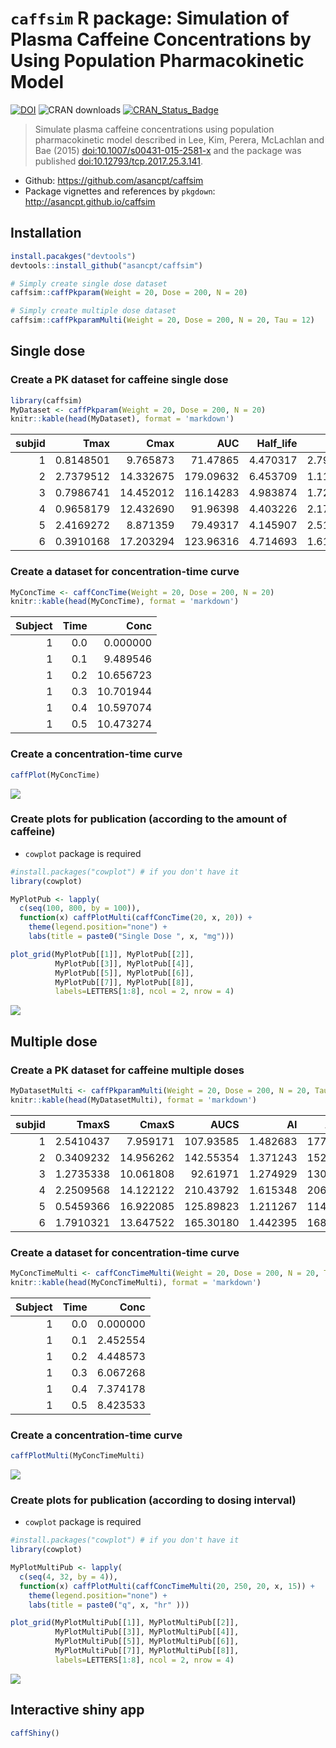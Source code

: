 
`caffsim` R package: Simulation of Plasma Caffeine Concentrations by Using Population Pharmacokinetic Model
===========================================================================================================

[![DOI](https://zenodo.org/badge/DOI/10.5281/zenodo.842649.svg)](https://doi.org/10.5281/zenodo.842649) ![CRAN downloads](http://cranlogs.r-pkg.org/badges/grand-total/caffsim) [![CRAN\_Status\_Badge](http://www.r-pkg.org/badges/version/caffsim)](https://cran.r-project.org/package=caffsim)

> Simulate plasma caffeine concentrations using population pharmacokinetic model described in Lee, Kim, Perera, McLachlan and Bae (2015) <doi:10.1007/s00431-015-2581-x> and the package was published <doi:10.12793/tcp.2017.25.3.141>.

-   Github: <https://github.com/asancpt/caffsim>
-   Package vignettes and references by `pkgdown`: <http://asancpt.github.io/caffsim>

Installation
------------

``` r
install.pacakges("devtools")
devtools::install_github("asancpt/caffsim")

# Simply create single dose dataset
caffsim::caffPkparam(Weight = 20, Dose = 200, N = 20) 

# Simply create multiple dose dataset
caffsim::caffPkparamMulti(Weight = 20, Dose = 200, N = 20, Tau = 12) 
```

Single dose
-----------

### Create a PK dataset for caffeine single dose

``` r
library(caffsim)
MyDataset <- caffPkparam(Weight = 20, Dose = 200, N = 20)
knitr::kable(head(MyDataset), format = 'markdown')
```

|  subjid|       Tmax|       Cmax|        AUC|  Half\_life|        CL|         V|          Ka|         Ke|
|-------:|----------:|----------:|----------:|-----------:|---------:|---------:|-----------:|----------:|
|       1|  0.8148501|   9.765873|   71.47865|    4.470317|  2.798038|  18.04923|   4.2055795|  0.1550226|
|       2|  2.7379512|  14.332675|  179.09632|    6.453709|  1.116718|  10.39967|   0.8725796|  0.1073801|
|       3|  0.7986741|  14.452012|  116.14283|    4.983874|  1.722018|  12.38430|   4.4896411|  0.1390485|
|       4|  0.9658179|  12.432690|   91.96398|    4.403226|  2.174765|  13.81815|   3.3117453|  0.1573846|
|       5|  2.4169272|   8.871359|   79.49317|    4.145907|  2.515939|  15.05173|   0.8303826|  0.1671528|
|       6|  0.3910168|  17.203294|  123.96316|    4.714693|  1.613382|  10.97634|  11.2377919|  0.1469873|

### Create a dataset for concentration-time curve

``` r
MyConcTime <- caffConcTime(Weight = 20, Dose = 200, N = 20)
knitr::kable(head(MyConcTime), format = 'markdown') 
```

|  Subject|  Time|       Conc|
|--------:|-----:|----------:|
|        1|   0.0|   0.000000|
|        1|   0.1|   9.489546|
|        1|   0.2|  10.656723|
|        1|   0.3|  10.701944|
|        1|   0.4|  10.597074|
|        1|   0.5|  10.473274|

### Create a concentration-time curve

``` r
caffPlot(MyConcTime)
```

![](assets/figures/MyPlotMyConcTime-1.png)

### Create plots for publication (according to the amount of caffeine)

-   `cowplot` package is required

``` r
#install.packages("cowplot") # if you don't have it
library(cowplot)

MyPlotPub <- lapply(
  c(seq(100, 800, by = 100)), 
  function(x) caffPlotMulti(caffConcTime(20, x, 20)) + 
    theme(legend.position="none") + 
    labs(title = paste0("Single Dose ", x, "mg")))

plot_grid(MyPlotPub[[1]], MyPlotPub[[2]],
          MyPlotPub[[3]], MyPlotPub[[4]],
          MyPlotPub[[5]], MyPlotPub[[6]],
          MyPlotPub[[7]], MyPlotPub[[8]],
          labels=LETTERS[1:8], ncol = 2, nrow = 4)
```

![](assets/figures/MyPlotPub-1.png)

Multiple dose
-------------

### Create a PK dataset for caffeine multiple doses

``` r
MyDatasetMulti <- caffPkparamMulti(Weight = 20, Dose = 200, N = 20, Tau = 12)
knitr::kable(head(MyDatasetMulti), format = 'markdown') 
```

|  subjid|      TmaxS|      CmaxS|       AUCS|        AI|     Aavss|      Cavss|    Cmaxss|     Cminss|
|-------:|----------:|----------:|----------:|---------:|---------:|----------:|---------:|----------:|
|       1|  2.5410437|   7.959171|  107.93585|  1.482683|  177.8429|   8.994654|  14.96656|   4.872315|
|       2|  0.3409232|  14.956262|  142.55354|  1.371243|  152.7488|  11.879462|  21.28429|   5.762396|
|       3|  1.2735338|  10.061808|   92.61971|  1.274929|  130.0956|   7.718309|  15.09633|   3.255408|
|       4|  2.2509568|  14.122122|  210.43792|  1.615348|  206.7975|  17.536494|  27.33941|  10.414629|
|       5|  0.5459366|  16.922085|  125.89823|  1.211267|  114.2896|  10.491519|  22.19204|   3.870690|
|       6|  1.7910321|  13.647522|  165.30180|  1.442395|  168.8732|  13.775150|  23.48256|   7.202304|

### Create a dataset for concentration-time curve

``` r
MyConcTimeMulti <- caffConcTimeMulti(Weight = 20, Dose = 200, N = 20, Tau = 12, Repeat = 10)
knitr::kable(head(MyConcTimeMulti), format = 'markdown')
```

|  Subject|  Time|      Conc|
|--------:|-----:|---------:|
|        1|   0.0|  0.000000|
|        1|   0.1|  2.452554|
|        1|   0.2|  4.448573|
|        1|   0.3|  6.067268|
|        1|   0.4|  7.374178|
|        1|   0.5|  8.423533|

### Create a concentration-time curve

``` r
caffPlotMulti(MyConcTimeMulti)
```

![](assets/figures/MyPlotMultiMyConcTimeMulti-1.png)

### Create plots for publication (according to dosing interval)

-   `cowplot` package is required

``` r
#install.packages("cowplot") # if you don't have it
library(cowplot)

MyPlotMultiPub <- lapply(
  c(seq(4, 32, by = 4)), 
  function(x) caffPlotMulti(caffConcTimeMulti(20, 250, 20, x, 15)) + 
    theme(legend.position="none") + 
    labs(title = paste0("q", x, "hr" )))

plot_grid(MyPlotMultiPub[[1]], MyPlotMultiPub[[2]],
          MyPlotMultiPub[[3]], MyPlotMultiPub[[4]],
          MyPlotMultiPub[[5]], MyPlotMultiPub[[6]],
          MyPlotMultiPub[[7]], MyPlotMultiPub[[8]],
          labels=LETTERS[1:8], ncol = 2, nrow = 4)
```

![](assets/figures/MyPlotMultiPub-1.png)

Interactive shiny app
---------------------

``` r
caffShiny()
```
